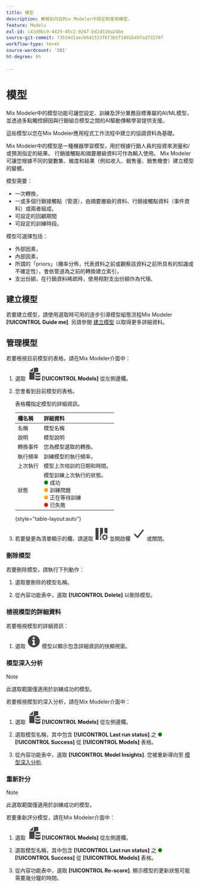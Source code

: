```yaml
---
title: 模型
description: 瞭解如何在Mix Modeler中設定和使用模型。
feature: Models
exl-id: c43d9bc9-4429-45c2-9247-bd24510a24be
source-git-commit: 73534d1aecb6d1513f6f3b5f1801b497ad73278f
workflow-type: tm+mt
source-wordcount: '501'
ht-degree: 0%

---
```


# 模型

Mix Modeler中的模型功能可讓您設定、訓練及評分業務目標專屬的AI/ML模型，並透過多點觸控歸因與行銷組合模型之間的AI驅動傳輸學習提供支援。

這些模型以您在Mix Modeler應用程式工作流程中建立的協調資料為基礎。

Mix Modeler中的模型是一種機器學習模型，用於根據行銷人員的投資來測量和/或預測指定的結果。 行銷接觸點和摘要層級資料可作為輸入使用。 Mix Modeler可讓您根據不同的變數集、維度和結果（例如收入、銷售量、銷售機會）建立模型的變體。

模型需要：

* 一次轉換，
* 一或多個行銷接觸點（管道），由摘要層級的資料、行銷接觸點資料（事件資料）或兩者組成，
* 可設定的回顧期間
* 可設定的訓練時段。

模型可選擇包括：

* 外部因素，
* 內部因素，
* 所謂的「priors」（機率分佈，代表資料之前或觀察該資料之前所具有的知識或不確定性），會依管道為之前的轉換建立索引，
* 支出份額，在行銷資料稀疏時，使用相對支出份額作為代理。


## 建立模型

若要建立模型，請使用選取時可用的逐步引導模型組態流程Mix Modeler **[!UICONTROL Guide me]**. 另請參閱 [建立模型](create.md) 以取得更多詳細資料。

## 管理模型

若要檢視目前模型的表格，請在Mix Modeler介面中：

1. 選取 ![](../assets/icons/FileData.svg) **[!UICONTROL Models]** 從左側邊欄。

1. 您會看到目前模型的表格。

   表格欄指定模型的詳細資訊。

   | 欄名稱 | 詳細資料 |
   |---|---|
   | 名稱 | 模型名稱 |
   | 說明 | 模型說明 |
   | 轉換事件 | 您為模型選取的轉換。 |
   | 執行頻率 | 訓練模型的執行頻率。 |
   | 上次執行 | 模型上次培訓的日期和時間。 |
   | 狀態 | 模型訓練上次執行的狀態。 <br/><span style="color:green">●</span> 成功<br/><span style="color:orange">●</span> 訓練問題<br/> <span style="color:orange">●</span> 正在等待訓練 <br/><span style="color:red">●</span> 已失敗 |

   {style="table-layout:auto"}

1. 若要變更為清單顯示的欄，請選取 ![欄設定](../assets/icons/ColumnSetting.svg) 並開啟欄 ![檢查](../assets/icons/Checkmark.svg) 或關閉。

### 刪除模型

若要刪除模型，請執行下列動作：

1. 選取要刪除的模型名稱。

1. 從內容功能表中，選取 **[!UICONTROL Delete]** 以刪除模型。

### 檢視模型的詳細資料

若要檢視模型的詳細資訊：

1. 選取 ![資訊](../assets/icons/Info.svg) 模型以顯示包含詳細資訊的快顯視窗。



### 模型深入分析

>[!NOTE]
>
>此選取範圍僅適用於訓練成功的模型。
>

若要檢視模型的深入分析，請在Mix Modeler介面中：

1. 選取 ![](../assets/icons/FileData.svg) **[!UICONTROL Models]** 從左側邊欄。

1. 選取模型名稱，其中包含 **[!UICONTROL Last run status]** 之 <span style="color:green">●</span> **[!UICONTROL Success]** 從 **[!UICONTROL Models]** 表格。

1. 從內容功能表中，選取 **[!UICONTROL Model Insights]**. 您被重新導向至 [模型深入分析](insights.md).


### 重新計分

>[!NOTE]
>
>此選取範圍僅適用於訓練成功的模型。
>

若要重新評分模型，請在Mix Modeler介面中：

1. 選取 ![](../assets/icons/FileData.svg) **[!UICONTROL Models]** 從左側邊欄。

1. 選取模型名稱，其中包含 **[!UICONTROL Last run status]** 之 <span style="color:green">●</span> **[!UICONTROL Success]** 從 **[!UICONTROL Models]** 表格。

1. 從內容功能表中，選取 **[!UICONTROL Re-score]**. 顯示模型的更新狀態可能需要幾分鐘的時間。

